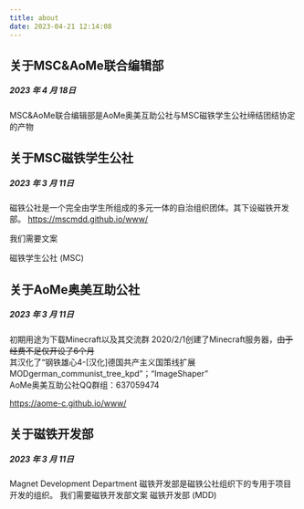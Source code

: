 ```yaml
---
title: about
date: 2023-04-21 12:14:08
---
```

## 关于MSC&AoMe联合编辑部
##### 2023 年 4 月 18日
MSC&AoMe联合编辑部是AoMe奥美互助公社与MSC磁铁学生公社缔结团结协定的产物

## 关于MSC磁铁学生公社
##### 2023 年 3 月 11日
磁铁公社是一个完全由学生所组成的多元一体的自治组织团体。其下设磁铁开发部。
https://mscmdd.github.io/www/

我们需要文案

磁铁学生公社 (MSC)

## 关于AoMe奥美互助公社
##### 2023 年 3 月 11日 
初期用途为下载Minecraft以及其交流群
2020/2/1创建了Minecraft服务器，~~由于经费不足仅开设了6个月~~  
其汉化了“钢铁雄心4-[汉化]德国共产主义国策线扩展MODgerman_communist_tree_kpd”；“ImageShaper”  
AoMe奥美互助公社QQ群组：637059474

https://aome-c.github.io/www/

## 关于磁铁开发部
##### 2023 年 3 月 11日 
Magnet Development Department
磁铁开发部是磁铁公社组织下的专用于项目开发的组织。
我们需要磁铁开发部文案
磁铁开发部 (MDD)